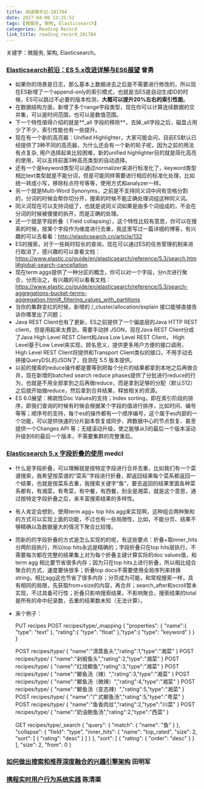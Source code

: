 ```yaml
---
title: 阅读随手记-201704
date: 2017-04-08 13:25:52
tags: [微服务, 架构, Elasticsearch]
categories: Reading Record
link_title: reading_record_201704
---
```

关键字：微服务, 架构, Elasticsearch。
<!-- more -->

### [Elasticsearch前沿：ES 5.x改进详解与ES6展望](https://mp.weixin.qq.com/s/yVbZfE7oWGmnfmcFTeSV4w)  曾勇

- 如果你的场景是日志，那么基本上数据进去之后是不需要进行修改的，所以现在ES新增了一个append-only的索引模式，也就是当ES是自动生成ID的时候，ES可以跳过不必要的版本检测，**大概可以提升20%左右的索引性能**。
- 在数据结构方面，新增了多个range字段类型，现在你可以计算连续数据的交并集，可以是时间范围，也可以是数值范围。
- 下一个特性值得介绍的就是**_all 字段的移除**，去掉_all字段之后，磁盘占用少了不少，索引性能也有一些提升。
- 现在有一个新的高亮器：Unified Highlighter，大家可能会问，目前ES默认已经提供了3种不同的高亮器，为什么还会有一个新的轮子呢，因为之前的用法有点复杂, 用户选择起来比较困难，新的unified highlighter目的就是简化高亮的使用，可以支持前面3种高亮类型的自动选择。
- 还有一个是keyword类型可以通过normalizer来进行标准化了，keyword类型相比text类型就是不能分词，但是可能同样需要进行相应的标准化处理，比如统一转成小写，移除标点符号等等，使用方式和analyzer一样。
- 另一个就是Multi-Word Synonyms，之前是不支持同义词中间有空格分割的，分词的时候会帮你切分开，搜索的时候不能正确处理词组这种同义词。
- 同义词现在可以支持词组了，也就是说同义词如果是由多个词组成的，不会在分词的时候被傻傻的拆开，而是正确的处理。
- 还一个就是字段折叠（ Field collapsing），这个特性比较有意思，你可以在搜索的时候，按某个字段作为维度进行去重，我这里写过一篇详细的博客，有兴趣的可以去看看：http://elasticsearch.cn/article/132
- ES的搜索，对于一些耗时较长的查询，现在可以通过ES的任务管理机制来进行取消了，感兴趣的可以查看文档：https://www.elastic.co/guide/en/elasticsearch/reference/5.3/search.html#global-search-cancellation
- 现在term aggs提供了一种分区的概念，你可以对一个字段，分n次进行聚合，分而治之，有兴趣的可以看看文档：https://www.elastic.co/guide/en/elasticsearch/reference/5.3/search-aggregations-bucket-terms-aggregation.html#_filtering_values_with_partitions
- 当你的集群变红的时候，新增的 /_cluster/allocation/explain 接口能够直接告诉你哪里出了问题；
- Java REST Client也有了更新，ES之前提供了一个偏底层的Java HTTP REST client，但是用起来太费劲，需要手动拼 JSON，现在Java REST Client分成了Java High Level REST Client和Java Low Level REST Client， High Level基于Low Level来实现，顾名思义，提供更多用户方便的接口调用，High Level REST Client将提供和Transport Client类似的接口，不用手动去拼接QueryDSL的JSON了，目测在 5.5 版本提供。
- 以前的搜索的reduce操作都是要等到把每个分片的结果都拿到本地之后再做合并，现在新增的batched search reduce phases提供了分批进行reduce的行为，也就是不用全部拿到之后再做reduce，而是拿到足够的分配（默认512）之后就开始做reduce，然后拿到合并结果，释放相关的资源。
- ES 6.0展望：稀疏性Doc Values的支持；Index sorting，即在索引阶段的排序，即我们查询的时候有时候会根据某个字段的值进行排序，比如时间、编号等等；顺序号的支持，每个es的操作都有一个顺序编号，这个属于es内部的一个功能，可以提供快速的分片副本恢复或同步、跨数据中心的节点恢复、甚至提供一个Changes API 等；无缝滚动升级，使之能够从5的最后一个版本滚动升级到6的最后一个版本，不需要集群的完整重启。

### [Elasticsearch 5.x 字段折叠的使用](http://elasticsearch.cn/article/132) medcl

- 什么是字段折叠，可以理解就是按特定字段进行合并去重，比如我们有一个菜谱搜索，我希望按菜谱的“菜系”字段进行折叠，即返回结果每个菜系都返回一个结果，也就是按菜系去重，我搜索关键字“鱼”，要去返回的结果里面各种菜系都有，有湘菜，有粤菜，有中餐，有西餐，别全是湘菜，就是这个意思，通过按特定字段折叠之后，来丰富搜索结果的多样性。
- 有人肯定会想到，使用term agg+ top hits agg来实现啊，这种组合两种聚和的方式可以实现上面的功能，不过也有一些局限性，比如，不能分页、结果不够精确以及数据量大的情况下聚合比较慢。
- 而新的的字段折叠的方式是怎么实现的的呢，有这些要点：折叠+取inner_hits分两阶段执行，所以top hits永远是精确的；字段折叠只在top hits层执行，不需要每次都在完整的结果集上对为每个折叠主键计算实际的doc values值，和term agg 相比要节省很多内存；因为只在top hits上进行折叠，所以相比组合聚合的方式，速度要快很多；折叠top docs不需要使用全局序列来转换string，相比agg这也节省了很多内存；分页成为可能，和常规搜索一样，具有相同的局限，先获取from+size的内容，再合并；search_after和scroll暂未实现，不过具备可行性；折叠只影响搜索结果，不影响聚合，搜索结果的total是所有的命中纪录数，去重的结果数未知（无法计算）。
- 来个例子：


    PUT recipes
    POST recipes/type/_mapping
    {
      "properties": {
        "name":{
          "type": "text"
        },
        "rating":{
          "type": "float"
        },"type":{
          "type": "keyword"
        }
      }
    }
    
    
    POST recipes/type/
    {
      "name":"清蒸鱼头","rating":1,"type":"湘菜"
    }
    POST recipes/type/
    {
      "name":"剁椒鱼头","rating":2,"type":"湘菜"
    }
    POST recipes/type/
    {
      "name":"红烧鲫鱼","rating":3,"type":"湘菜"
    }
    POST recipes/type/
    {
      "name":"鲫鱼汤（辣）","rating":3,"type":"湘菜"
    }
    POST recipes/type/
    {
      "name":"鲫鱼汤（微辣）","rating":4,"type":"湘菜"
    }
    POST recipes/type/
    {
      "name":"鲫鱼汤（变态辣）","rating":5,"type":"湘菜"
    }
    POST recipes/type/
    {
      "name":"广式鲫鱼汤","rating":5,"type":"粤菜"
    }
    POST recipes/type/
    {
      "name":"鱼香肉丝","rating":2,"type":"川菜"
    }
    POST recipes/type/
    {
      "name":"奶油鲍鱼汤","rating":2,"type":"西菜"
    } 

    GET recipes/type/_search
    {
      "query": {
        "match": {
          "name": "鱼"
        }
      },
      "collapse": {
        "field": "type",
        "inner_hits": {
          "name": "top_rated",
          "size": 2,
          "sort": [
            {
              "rating": "desc"
            }
          ]
        }
      },
      "sort": [
        {
          "rating": {
            "order": "desc"
          }
        }
      ],
      "size": 2,
      "from": 0
    }

### [如何做出搜索和推荐深度融合的兴趣引擎架构](https://mp.weixin.qq.com/s/7DOj5Hed3Q4Crr8ng4TeBw) 田明军

### [携程实时用户行为系统实践](https://mp.weixin.qq.com/s/OJdlpP62YWGmVnBWsfpVZw)  陈清渠









